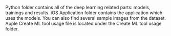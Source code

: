   Python folder contains all of the deep learning related parts: models, trainings and results.
  iOS Application folder contains the application which uses the models.
  You can also find several sample images from the dataset.
  Apple Create ML tool usage file is located under the Create ML tool usage folder. 
